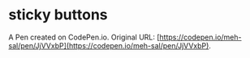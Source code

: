 # sticky buttons

A Pen created on CodePen.io. Original URL: [https://codepen.io/meh-sal/pen/JjVVxbP](https://codepen.io/meh-sal/pen/JjVVxbP).


